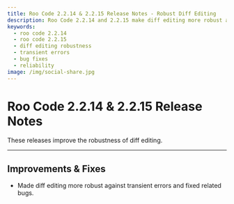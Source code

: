 ```yaml
---
title: Roo Code 2.2.14 & 2.2.15 Release Notes - Robust Diff Editing
description: Roo Code 2.2.14 and 2.2.15 make diff editing more robust against transient errors and fix related bugs for reliable code modifications.
keywords:
  - roo code 2.2.14
  - roo code 2.2.15
  - diff editing robustness
  - transient errors
  - bug fixes
  - reliability
image: /img/social-share.jpg
---
```


# Roo Code 2.2.14 & 2.2.15 Release Notes

These releases improve the robustness of diff editing.

---

## Improvements & Fixes

*   Made diff editing more robust against transient errors and fixed related bugs.